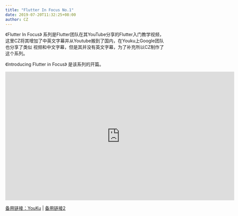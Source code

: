 ```yaml
---
title: "Flutter In Focus No.1"
date: 2019-07-20T11:32:25+08:00
author: CZ
---
```


《Flutter In Focus》 系列是Flutter团队在其YouTube分享的Flutter入门教学视频，
这里CZ将其增加了中英文字幕并从Youtube搬到了国内，在Youku上Google团队也分享了类似
视频和中文字幕，但是其并没有英文字幕，为了补充所以CZ制作了这个系列。


<!--more-->

《Introducing Flutter in Focus》 是该系列的开篇。


<iframe height=405 width=720 src='http://player.youku.com/embed/XNDI4MDA5MTc3Mg==' frameborder=0 'allowfullscreen'></iframe>

[备用链接：YouKu](https://v.youku.com/v_show/id_XNDI4MDA5MTc3Mg==.html?spm=a2h3j.8428770.3416059.1)
 | [备用链接2](https://works.gaiamount.com/works/share/103916)


